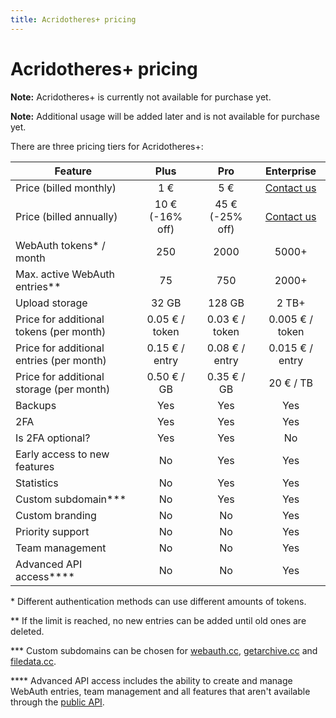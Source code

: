 ```yaml
---
title: Acridotheres+ pricing
---
```


# Acridotheres+ pricing

**Note:** Acridotheres+ is currently not available for purchase yet.

**Note:** Additional usage will be added later and is not available for purchase yet.

There are three pricing tiers for Acridotheres+:

| Feature                                  |             Plus             |             Pro              |       Enterprise       |
| ---------------------------------------- | :--------------------------: | :--------------------------: | :--------------------: |
| Price (billed monthly)                   |             1 €              |             5 €              | [Contact us](/contact) |
| Price (billed annually)                  | 10 € <span>(-16% off)</span> | 45 € <span>(-25% off)</span> | [Contact us](/contact) |
| WebAuth tokens\* / month                 |             250              |             2000             |         5000+          |
| Max. active WebAuth entries\*\*          |              75              |             750              |         2000+          |
| Upload storage                           |            32 GB             |            128 GB            |         2 TB+          |
| Price for additional tokens (per month)  |       0.05 € / token         |       0.03 € / token         |    0.005 € / token     |
| Price for additional entries (per month) |       0.15 € / entry         |       0.08 € / entry         |    0.015 € / entry     |
| Price for additional storage (per month) |         0.50 € / GB          |         0.35 € / GB          |        20 € / TB       |
| Backups                                  |             Yes              |             Yes              |          Yes           |
| 2FA                                      |             Yes              |             Yes              |          Yes           |
| Is 2FA optional?                         |             Yes              |             Yes              |           No           |
| Early access to new features             |              No              |             Yes              |          Yes           |
| Statistics                               |              No              |             Yes              |          Yes           |
| Custom subdomain\*\*\*                   |              No              |             Yes              |          Yes           |
| Custom branding                          |              No              |              No              |          Yes           |
| Priority support                         |              No              |              No              |          Yes           |
| Team management                          |              No              |              No              |          Yes           |
| Advanced API access\*\*\*\*              |              No              |              No              |          Yes           |

\* Different authentication methods can use different amounts of tokens.

\*\* If the limit is reached, no new entries can be added until old ones are deleted.

\*\*\* Custom subdomains can be chosen for [webauth.cc](/plus/webauth), [getarchive.cc](/plus/sharing) and [filedata.cc](/plus/backups).

\*\*\*\* Advanced API access includes the ability to create and manage WebAuth entries, team management and all features that aren't available through the [public API](https://developers.acridotheres.com/api/public).
